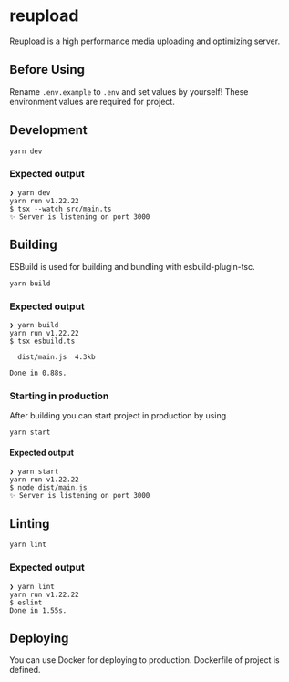 # reupload
Reupload is a high performance media uploading and optimizing server.

## Before Using
Rename `.env.example` to `.env` and set values by yourself! These environment values are required for project.

## Development
```
yarn dev
```

### Expected output
```
❯ yarn dev
yarn run v1.22.22
$ tsx --watch src/main.ts
✨ Server is listening on port 3000
```

## Building
ESBuild is used for building and bundling with esbuild-plugin-tsc.
```
yarn build
```

### Expected output
```
❯ yarn build
yarn run v1.22.22
$ tsx esbuild.ts

  dist/main.js  4.3kb

Done in 0.88s.
```

### Starting in production
After building you can start project in production by using
```
yarn start
```

#### Expected output
```
❯ yarn start
yarn run v1.22.22
$ node dist/main.js
✨ Server is listening on port 3000
```

## Linting
```
yarn lint
```

### Expected output
```
❯ yarn lint
yarn run v1.22.22
$ eslint
Done in 1.55s.
```

## Deploying
You can use Docker for deploying to production. Dockerfile of project is defined.